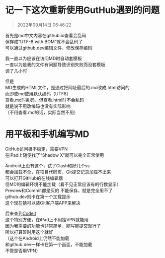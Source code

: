 # 记一下这次重新使用GutHub遇到的问题
>2022年09月14日 06:46:22

首先是md中文内容在github.io查看会乱码  
保存成“UTF-8 with BOM”就不会乱码了  
可以通过github.dev编辑文件，修改保存编码

我一直以为应该在访问MD时自动套模板  
一直以为是我的文件有问题导致识别失败而没套模板  
调了几小时

但是  
MD生成的HTML文件，是通过把网址最后的.md改成.html访问的  
而即使md使用默认编码（UTF8）  
查看.md时乱码，但查看.html时不会乱码  
就是说不用改编码也没有实际影响  
（不用查看.md的话，实际当然不用）

# 用平板和手机编写MD
GitHub访问极不稳定，需要VPN  
在iPad上随便找了“Shadow X”就可以完全正常使用

Android上没有这个，试了Clash和好几个ss  
都会加载不全，在项目代码页，Git提交记录加载不出来  
可以打开GitHub的在线编辑器  
但MD的编辑环境不能加载（看不见正常应该有的行数显示）  
Preview和Commit都是灰的
不能保存，就是完全用不了  
github.dev则卡在第一个加载提示  
这个现在猜可以装Git客户端APP来解决

后来查到[Codeit](https://github.com/codeitcodes/codeit)  
这个特别方便，在iPad上不用挂VPN就能用  
因为我需要的功能也非常简单，能写能提交就行了  
所以打算暂时用这个就好  
（这个在Android上仍然不能加载  
和github.dev一样卡在第一个画面，不能加载  
不管是否用VPN）
